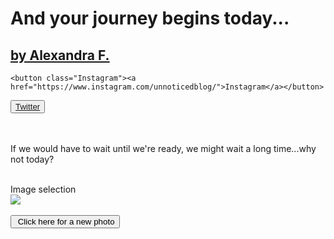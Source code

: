 
<html>
  <link rel="stylesheet" href="//maxcdn.bootstrapcdn.com/bootstrap/3.3.1/css/bootstrap.min.css"/>
  <link rel="stylesheet" class="text/css" href="https://codepen.io/AlexandraGF/pen/weddOr.css"/>
  <link rel="stylesheet" class="text/javascript" href="https://codepen.io/AlexandraGF/pen/weddOr.js"/>

  <div class='container-fluid'>
  <h1 class="text-heading">And your journey begins today...</h1>
  <a href="https://unnoticed.blog"><h2 class="text-2">by Alexandra F.</h2></a>
  
    <button class="Instagram"><a href="https://www.instagram.com/unnoticedblog/">Instagram</a></button>
 
   <button class="Twitter">
              <a href="https://twitter.com/unnoticedblog">Twitter</a></button><br>
  <br><br>
  
  <p class="Paragraph">If we would have to wait until we're ready, we might wait a long time...why not today?</p><br>
 
  <div id="myDiv">
  Image selection<br>
  <img id="myImage" src="https://unnoticeddotblog.files.wordpress.com/2017/04/img_3525-2.jpg?w=2000&h=1500&crop=1">
</div>
<br>
<input type="button" onclick="randomImg()" value=" Click here for a new photo">
  </div><br>
  
  
  
</html>
